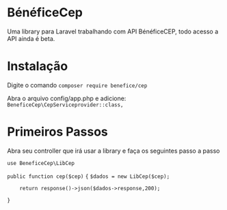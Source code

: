 # BénéficeCep
Uma library para Laravel trabalhando com API BénéficeCEP, todo acesso a API ainda é beta.

# Instalação
Digite o comando `composer require benefice/cep`

Abra o arquivo config/app.php e adicione: `BeneficeCep\CepServiceprovider::class,`

# Primeiros Passos

Abra seu controller que irá usar a library e faça os seguintes passo a passo

`use BeneficeCep\LibCep`

`public function cep($cep)` 
`{`
		`$dados = new LibCep($cep);`
		
		return response()->json($dados->response,200);
`}`
